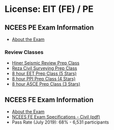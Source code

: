 


# License: EIT (FE) / PE

## NCEES PE Exam Information

-   [About the Exam](https://www.bpelsg.ca.gov/applicants/applying_for_ce.shtml)

### Review Classes

-   [Hiner Seismic Review Prep Class](https://www.seismicreview.com/)
-   [Reza Civil Surveying Prep Class](https://www.surveyingreview.com/)
-   [8 hour EET Prep Class (5 Stars)](http://www.eetusa.com/)
-   [8 hour PPI Prep Class (4 Stars)](https://ppi2pass.com/prep-course)
-   [8 hour ASCE Prep Class (3 Stars)](https://www.asce.org/live-exam-review-courses/)

## NCEES FE Exam Information

-   [About the Exam](https://ncees.org/engineering/fe/)
-   [NCEES FE Exam Specifications - Civil (pdf)](https://ncees.org/wp-content/uploads/FE-Civil-CBT-specs.pdf)
-   Pass Rate (July 2019): 68% - 6,531 participants

<Vssue :title="$title" />
